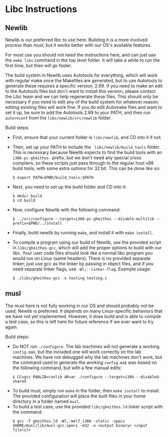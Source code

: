 # Libc Instructions

## Newlib

Newlib is our preferred libc to use here. Building it is a more involved process than musl, but it works better with our OS's available features.

For most use you should not need the instructions here, and can just use the `make libc` command in the top level folder. It will take a while to run the first time, but then will go faster.

The build system in Newlib uses Autotools for everything, which will work with regular make once the Makefiles are generated, but to use Autotools to generate these requires a specific version, 2.69. If you need to make an edit to the Autotools files but don't want to install this version, please contact the Libc team and we can help regenerate these files. This should only be necessary if you need to edit any of the build system for whatever reason; editing existing files will work fine. If you do edit Automake files and want to set it up, be sure to add the Autotools 2.69 to your PATH, and then run `autoreconf` from the `libc/newlib/src/newlib` folder.

Build steps:

-   First, ensure that your current folder is `libc/newlib`, and CD into it if not.
-   Then, set up your PATH to include the ` libc/newlib/build_tools` folder. This is necessary because Newlib expects to find the build tools with an `i386-pc-gheithos-` prefix, but we don't need any special cross compilers, so these scripts just pass through to the regular host x86 build tools, with some extra options for 32 bit. This can be done like so:
    ```
    $ export PATH=$PWD/build_tools:$PATH
    ```
-   Next, you need to set up the build folder and CD into it:
    ```
    $ mkdir build
    $ cd build
    ```
-   Now, configure Newlib with the following command:
    ```
    $ ../src/configure --target=i386-pc-gheithos --disable-multilib --prefix=$PWD/../install
    ```
-   Finally, build newlib by running `make`, and install it with `make install`.
-   To compile a program using our build of Newlib, use the provided script in `libc/gheithos-gcc`, which will add the proper options to build with our libc. Your user code files should look like a normal libc program you would run on Linux (same headers). There is no provided separate linker; just use gcc as the linker by passing in object files, and if you need separate linker flags, use `-Wl,--linker-flag`. Example usage:

    ```
    $ ./libc/gheithos-gcc -o testing testing.c
    ```

## musl

The musl here is not fully working in our OS and should probably not be used; Newlib is preferred. It depends on many Linux-specific behaviors that we have not yet implemented. However, it does build and is able to compile a test case, so this is left here for future reference if we ever want to try again.

Build steps:

-   Do NOT run `./configure`. The lab machines will not generate a working `config.mak`, but the included one will work correctly on the lab machines. We have not debugged why the lab machines don't work, but the command used to generate the working `config.mak` was based on the following command, but with a few manual edits:
    ```
    $ CC=gcc RANLIB=ranlib AR=ar ./configure --target=i386 --disabled-shared
    ```
-   To build musl, simply run `make` in the folder, then `make install` to install. The provided configuration will place the built files in your home directory in a folder named `musl`.
-   To build a test case, use the provided `libc/gheithos.ld` linker script with the command:
    ```
    $ gcc -T gheithos.ld -Wl,-melf_i386 -static -specs $HOME/musl/lib/musl-gcc.specs -m32 -o <output binary> <input file(s)>
    ```
